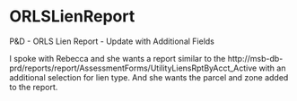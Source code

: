 # ORLSLienReport
P&amp;D - ORLS Lien Report - Update with Additional Fields


I spoke with Rebecca and she wants a report similar to the http://msb-db-prd/reports/report/AssessmentForms/UtilityLiensRptByAcct_Active with an additional selection for lien type. And she wants the parcel and zone added to the report.
